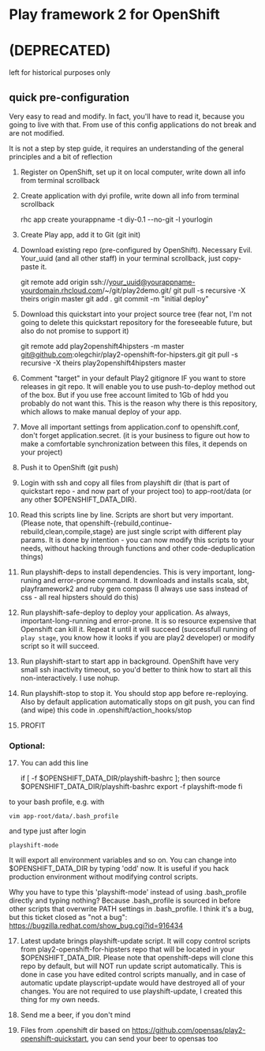 Play framework 2 for OpenShift 
==============================

(DEPRECATED)
============

left for historical purposes only

## quick pre-configuration

Very easy to read and modify.
In fact, you'll have to read it, because you going to live with that.
From use of this config applications do not break and are not modified.

It is not a step by step guide, it requires an understanding of the general principles and a bit of reflection

1) Register on OpenShift, set up it on local computer, write down all info from terminal scrollback

2) Create application with dyi profile, write down all info from terminal scrollback

    rhc app create yourappname -t diy-0.1 --no-git -l yourlogin

3) Create Play app, add it to Git (git init)

4) Download existing repo (pre-configured by OpenShift). Necessary Evil. 
Your_uuid (and all other staff) in your terminal scrollback, just copy-paste it.

    git remote add origin ssh://your_uuid@yourappname-yourdomain.rhcloud.com/~/git/play2demo.git/
    git pull -s recursive -X theirs origin master
    git add .
    git commit -m "initial deploy"

5) Download this quickstart into your project source tree (fear not, I'm not going to delete this quickstart repository for the foreseeable future, but also do not promise to support it)

    git remote add play2openshift4hipsters -m master git@github.com:olegchir/play2-openshift-for-hipsters.git
    git pull -s recursive -X theirs play2openshift4hipsters master

6) Comment "target" in your default Play2 gitignore IF you want to store releases in git repo. It will enable you to use push-to-deploy method out of the box. But if you use free account limited to 1Gb of hdd you probably do not want this. This is the reason why there is this repository, which allows to make manual deploy of your app.

7) Move all important settings from application.conf to openshift.conf, don't forget application.secret. (it is your business to figure out how to make a comfortable synchronization between this files, it depends on your project)

8) Push it to OpenShift (git push)

9) Login with ssh and copy all files from playshift dir (that is part of quickstart repo - and now part of your project too) to app-root/data (or any other $OPENSHIFT_DATA_DIR).

10) Read this scripts line by line. Scripts are short but very important. (Please note, that openshift-{rebuild,continue-rebuild,clean,compile,stage} are just single script with different play params. It is done by intention - you can now modify this scripts to your needs, without hacking through functions and other code-deduplication things)

12) Run playshift-deps to install dependencies. This is very important, long-runing and error-prone command. It downloads and installs scala, sbt, playframework2 and ruby gem compass (I always use sass instead of css - all real hipsters should do this)

13) Run playshift-safe-deploy to deploy your application. As always, important-long-running and error-prone. It is so resource expensive that Openshift can kill it. Repeat it until it will succeed (successfull running of `play stage`, you know how it looks if you are play2 developer) or modify script so it will succeed.

14) Run playshift-start to start app in background. OpenShift have very small ssh inactivity timeout, so you'd better to think how to start all this non-interactively. I use nohup.

15) Run playshift-stop to stop it. You should stop app before re-reploying. Also by default application automatically stops on git push, you can find (and wipe) this code in .openshift/action_hooks/stop

16) PROFIT


### Optional:

17) You can add this line

    if [ -f $OPENSHIFT_DATA_DIR/playshift-bashrc ]; then
        source $OPENSHIFT_DATA_DIR/playshift-bashrc
        export -f playshift-mode
    fi


to your bash profile, e.g. with

    vim app-root/data/.bash_profile

and type just after login

    playshift-mode

It will export all environment variables and so on. You can change into $OPENSHIFT_DATA_DIR by typing 'odd' now. It is useful if you hack production environment without modifying control scripts.

Why you have to type this 'playshift-mode' instead of using .bash_profile directly and typing nothing? Because .bash_profile is sourced in before other scripts that overwrite PATH settings in .bash_profile. I think it's a bug, but this ticket closed as "not a bug": https://bugzilla.redhat.com/show_bug.cgi?id=916434

17) Latest update brings playshift-update script. It will copy control scripts from play2-openshift-for-hipsters repo that will be located in your $OPENSHIFT_DATA_DIR. Please note that openshift-deps will clone this repo by default, but will NOT run update script automatically. This is done in case you have edited control scripts manually, and in case of automatic update playscript-update would have destroyed all of your changes. You are not required to use playshift-update, I created this thing for my own needs.

18) Send me a beer, if you don't mind

19) Files from .openshift dir based on https://github.com/opensas/play2-openshift-quickstart, you can send your beer to opensas too
